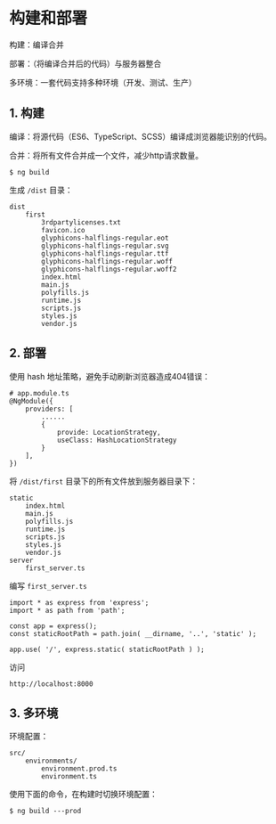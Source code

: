  # 构建和部署

构建：编译合并

部署：（将编译合并后的代码）与服务器整合

多环境：一套代码支持多种环境（开发、测试、生产）

## 1. 构建

编译：将源代码（ES6、TypeScript、SCSS）编译成浏览器能识别的代码。

合并：将所有文件合并成一个文件，减少http请求数量。

    $ ng build

生成 `/dist` 目录：

    dist
        first
            3rdpartylicenses.txt
            favicon.ico
            glyphicons-halflings-regular.eot
            glyphicons-halflings-regular.svg
            glyphicons-halflings-regular.ttf
            glyphicons-halflings-regular.woff
            glyphicons-halflings-regular.woff2
            index.html
            main.js
            polyfills.js
            runtime.js
            scripts.js
            styles.js
            vendor.js

## 2. 部署

使用 hash 地址策略，避免手动刷新浏览器造成404错误：

    # app.module.ts
    @NgModule({
        providers: [
            ......
            { 
                provide: LocationStrategy, 
                useClass: HashLocationStrategy 
            }
        ],
    })
    
将 `/dist/first` 目录下的所有文件放到服务器目录下：

    static
        index.html
        main.js
        polyfills.js
        runtime.js
        scripts.js
        styles.js
        vendor.js
    server
        first_server.ts

编写 `first_server.ts`

    import * as express from 'express';
    import * as path from 'path';

    const app = express();
    const staticRootPath = path.join( __dirname, '..', 'static' );

    app.use( '/', express.static( staticRootPath ) );

访问

    http://localhost:8000


## 3. 多环境

环境配置：

    src/
        environments/
            environment.prod.ts
            environment.ts

使用下面的命令，在构建时切换环境配置：

    $ ng build ---prod  
